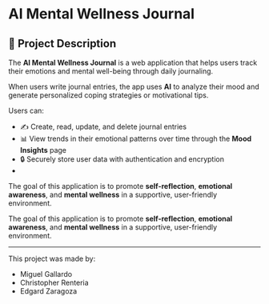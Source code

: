 # AI Mental Wellness Journal

## 🧠 Project Description
The **AI Mental Wellness Journal** is a web application that helps users track their emotions and mental well-being through daily journaling.

When users write journal entries, the app uses **AI** to analyze their mood and generate personalized coping strategies or motivational tips.

Users can:
- ✍️ Create, read, update, and delete journal entries
- 📊 View trends in their emotional patterns over time through the **Mood Insights** page
- 🔒 Securely store user data with authentication and encryption
- 
The goal of this application is to promote **self-reflection**, **emotional awareness**, and **mental wellness** in a supportive, user-friendly environment.

The goal of this application is to promote **self-reflection**, **emotional awareness**, and **mental wellness** in a supportive, user-friendly environment.

---
This project was made by:
- Miguel Gallardo 
- Christopher Renteria
- Edgard Zaragoza

